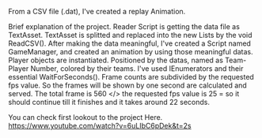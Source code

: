 From a CSV file (.dat), I've created a replay Animation.

Brief explanation of the project.
Reader Script is getting the data file as TextAsset. TextAsset is splitted and replaced into the new Lists by the void ReadCSV(). After making the data meaningful, I've created a Script named GameManager, and created an animation by using those meaningful datas.
Player objects are instantiated. Positioned by the datas, named as Team-Player Number, colored by their teams.
I've used IEnumerators and their essential WaitForSeconds().
Frame counts are subdivided by the requested fps value. So the frames will be shown by one second are calculated and served.
The total frame is 560 </> the requested fps value is 25 = so it should continue till it finishes and it takes around 22 seconds.

You can check first lookout to the project Here.
https://www.youtube.com/watch?v=6uLIbC6pDek&t=2s
